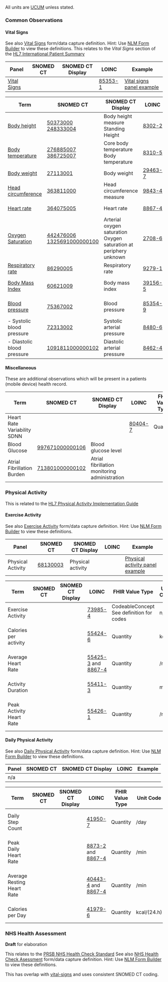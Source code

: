 
All units are [UCUM](http://unitsofmeasure.org) unless stated.

### Common Observations

#### Vital Signs

See also [Vital Signs](Questionnaire-VitalSigns.html) form/data capture definition. Hint: Use [NLM Form Builder](https://formbuilder.nlm.nih.gov/) to view these definitions.
This relates to the *Vital Signs* section of the [HL7 International Patient Summary](https://build.fhir.org/ig/HL7/fhir-ips/Structure-of-the-International-Patient-Summary.html#vital-signs)

| Panel                                                       | SNOMED CT | SNOMED CT Display | LOINC                         | Example                                                                            |
|-------------------------------------------------------------|-----------|-------------------|-------------------------------|------------------------------------------------------------------------------------|
| [Vital Signs](https://www.hl7.org/FHIR/R4/vitalspanel.html) |           |                   | [85353-1](https://loinc.org/85353-1) | [Vital signs panel example](Observation-88b99ab6-0990-4f1c-b1a7-6adb50dd70b7.html) |


| Term                                                          | SNOMED CT                                                                                                     | SNOMED CT Display                                                       | LOINC                                | FHIR Value Type | Unit Code | Example                                                                             |
|---------------------------------------------------------------|---------------------------------------------------------------------------------------------------------------|-------------------------------------------------------------------------|--------------------------------------|-----------------|-----------|-------------------------------------------------------------------------------------|
| [Body height](https://hl7.org/fhir/R4/bodyheight.html)        | [50373000](http://snomed.info/id/50373000) <br/> [248333004](http://snomed.info/id/248333004)                 | Body height measure <br/> Standing Height                               | [8302-2](https://loinc.org/8302-2)   | Quantity        | cm        | [Body height example](Observation-ba92afc0-a1c5-41df-93d8-c3df49888bcd.html)        |
| [Body temperature](https://hl7.org/fhir/R4/bodytemp.html)     | [276885007](http://snomed.info/id/276885007) <br/> [386725007](http://snomed.info/id/386725007)                                                           | Core body temperature <br/> Body temperature                                            | [8310-5](https://loinc.org/8310-5)   | Quantity        | Cel       | [Body temperature example](Observation-5ba52e14-9a98-48cb-8029-770e3e76f428.html)   |
| [Body weight](https://hl7.org/fhir/R4/bodyweight.html)        | [27113001](http://snomed.info/id/27113001)                                                                    | Body weight                                                             | [29463-7](https://loinc.org/29463-7) | Quantity        | kg        | [Body weight example](Observation-af22811f-218e-4ff6-aa07-93f12c666dd7.html)        |
| [Head circumference](https://hl7.org/fhir/R4/headcircum.html) | [363811000](http://snomed.info/id/363811000)                                                                  | Head circumference measure                                              | [9843-4](https://loinc.org/9843-4)   | Quantity        | cm        | [Head circumference example](Observation-78fef4ce-cb0a-4e7d-b768-2565550b62a2.html) |
| [Heart rate](https://hl7.org/fhir/R4/heartrate.html)          | [364075005](http://snomed.info/id/364075005)                                                                  | Heart rate                                                              | [8867-4](https://loinc.org/8867-4)   | Quantity        | /min      | [Heart rate example](Observation-3421ccda-63f3-4e6e-b39c-ca9e3850d3a2.html)         |
| [Oxygen Saturation](https://hl7.org/fhir/R4/oxygensat.html)   | [442476006](http://snomed.info/id/442476006) <br/> [1325691000000100](http://snomed.info/id/1325691000000100) | Arterial oxygen saturation <br/> Oxygen saturation at periphery unknown | [2708-6](https://loinc.org/2708-6)   | Quantity        | %         | [Oxygen Saturation example](Observation-9a2052b8-f00a-41ec-bc4e-3bd4cfae62c2.html)  |
| [Respiratory rate](https://hl7.org/fhir/R4/resprate.html)     | [86290005](http://snomed.info/id/86290005)                                                                    | Respiratory rate                                                        | [9279-1](https://loinc.org/9279-1)   | Quantity        | /min      | [Respiratory rate example](Observation-65083da2-c77f-419e-a205-68a7d3863e90.html)   |
| [Body Mass Index](https://hl7.org/fhir/R4/resprate.html)      | [60621009](http://snomed.info/id/60621009)                                                                    | Body mass index                                                         | [39156-5](https://loinc.org/39156-5) | Quantity        | kg/m2     | [Body Mass Index example](Observation-f268716f-9dc6-4361-a124-0aad3604d8a2.html)    |   
| [Blood pressure](https://hl7.org/fhir/R4/bp.html)             | [75367002](http://snomed.info/id/75367002)                                                                    | Blood pressure                                                          | [85354-9](https://loinc.org/85354-9) | component       |           | [Blood pressure example](Observation-8037d992-5936-44bf-9253-f76f904ba7b9.html)     |
| - Systolic blood pressure                                     | [72313002](http://snomed.info/id/72313002)                                                                    | Systolic arterial pressure                                              | [8480-6](https://loinc.org/8480-6)   | Quantity        | mm[Hg]    |                                                                                     |
| - Diastolic blood pressure                                    | [1091811000000102](http://snomed.info/id/1091811000000102)                                                    | Diastolic arterial pressure                                             | [8462-4](https://loinc.org/8462-4)   | Quantity        | mm[Hg]    |                                                                                     |

#### Miscellaneous

These are additional observations which will be present in a patients (mobile device) health record.

| Term                        | SNOMED CT                                                              | SNOMED CT Display                             | LOINC                                | FHIR Value Type | Unit Code | Example |
|-----------------------------|------------------------------------------------------------------------|-----------------------------------------------|--------------------------------------|-----------------|-----------|---------|
| Heart Rate Variability SDNN |                                                                        |                                               | [80404-7](https://loinc.org/80404-7) | Quantity        | ms        |         |
| Blood Glucose               | [997671000000106](http://snomed.info/id/997671000000106)  | Blood glucose level                           |                                      |                 |           |
| Atrial Fibrillation Burden  | [713801000000102](http://snomed.info/id/713801000000102)    | Atrial fibrillation monitoring administration |                                      |

### Physical Activity

This is related to the [HL7 Physical Activity Implementation Guide](https://build.fhir.org/ig/HL7/physical-activity/)

#### Exercise Activity

See also [Exercise Activity](Questionnaire-ExerciseActivity.html) form/data capture definition. Hint: Use [NLM Form Builder](https://formbuilder.nlm.nih.gov/) to view these definitions.

| Panel             | SNOMED CT                                          | SNOMED CT Display | LOINC | Example                                                                                  |
|-------------------|----------------------------------------------------|-------------------|-------|------------------------------------------------------------------------------------------|
| Physical Activity | [68130003](http://snomed.info/id/68130003) | Physical activity |       | [Physical activity panel example](Observation-8f750590-30d6-425f-a8c4-f0a7c41e01d4.html) |


| Term                     | SNOMED CT | SNOMED CT Display | LOINC                                                                 | FHIR Value Type                                | Unit Code | Example                                                                                   |
|--------------------------|-----------|-------------------|-----------------------------------------------------------------------|------------------------------------------------|-----------|-------------------------------------------------------------------------------------------|
| Exercise Activity        |           |                   | [73985-4](https://loinc.org/73985-4)                                  | CodeableConcept <br/> See definition for codes | n/a       | [Exercise Activity example](Observation-cb3c778b-cee4-4027-8163-c082958f87f1.html)        | 
| Calories per activity    |           |                   | [55424-6](https://loinc.org/55424-6)                                  | Quantity                                       | kcal      | [Calories per activity example](Observation-71fae5af-0b9e-4b9e-b6af-3d1bb4e223a0.html)    |
| Average Heart Rate       |           |                   | [55425-3](https://loinc.org/55425-3) and [8867-4](https://loinc.org/8867-4) | Quantity                                       | /min      | [Average Heart Rate example](Observation-cffe1a6e-8eda-4613-bf54-119b374bb5b9.html)       |
| Activity Duration        |           |                   | [55411-3](https://loinc.org/55411-3)                                         | Quantity                                       | min       | [Activity Duration example](Observation-35eb7da3-9b85-46ce-bd29-75c2263b514a.html)        |
| Peak Activity Heart Rate |           |                   | [55426-1](https://loinc.org/55426-1)                                         | Quantity                                       | /min      | [Peak Activity Heart Rate example](Observation-ad7c1832-f855-4ece-a4c7-c79b433a7890.html) |

#### Daily Physical Activity

See also [Daily Physical Activity](Questionnaire-DailyPhysicalActivity.html) form/data capture definition. Hint: Use [NLM Form Builder](https://formbuilder.nlm.nih.gov/) to view these definitions.

| Panel | SNOMED CT | SNOMED CT Display | LOINC | Example |
|-------|-----------|-------------------|-------|---------|
| n/a   |           |                   |       |         |

| Term                       | SNOMED CT | SNOMED CT Display | LOINC                                                                       | FHIR Value Type | Unit Code   |  Example                                                                                   |
|----------------------------|-----------|-------------------|-----------------------------------------------------------------------------|-----------------|-------------|--------------------------------------------------------------------------------------------|
| Daily Step Count           |           |                   | [41950-7](https://loinc.org/41950-7)                                        | Quantity        | /day        | [Daily Step Count example](Observation-0a7f38ae-9658-4b43-a3f9-02f66f65bf38.html)          | 
| Peak Daily Heart Rate      |           |                   | [8873-2](https://loinc.org/8873-2) and [8867-4](https://loinc.org/8867-4)   | Quantity        | /min        | [Peak Daily Heart Rate example](Observation-a14a52b7-b647-45f3-851a-8c00e28c0968.html)     | 
| Average Resting Heart Rate |           |                   | [40443-4](https://loinc.org/40443-4) and [8867-4](https://loinc.org/8867-4) | Quantity        | /min        | [Average resting heart rate example](Observation-ea09866e-d540-4d9c-ba9c-8e22338e524c.html) | 
| Calories per Day           |           |                   | [41979-6](https://loinc.org/41979-6)                                        | Quantity        | kcal/(24.h) | [Calories per Day example](Observation-b8df13d9-86f3-4545-9e82-50bca88090d9.html)          | 

### NHS Health Assessment

**Draft** for elaboration

This relates to the [PRSB NHS Health Check Standard](https://theprsb.org/standards/nhshealthcheckstandard)
See also [NHS Health Check Asessment](Questionnaire-NHSHealthCheckAssessment.html) form/data capture definition. Hint: Use [NLM Form Builder](https://formbuilder.nlm.nih.gov/) to view these definitions.

This has overlap with [vital-signs](#vital-signs) and uses consistent SNOMED CT coding.
